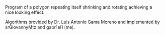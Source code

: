 Program of a polygon repeating itself shrinking and rotating
achieving a nice looking effect.

Algorithms provided by Dr. Luis Antonio Gama Moreno and 
implemented by srGiovannyMtz and gabr1el1 (me).
